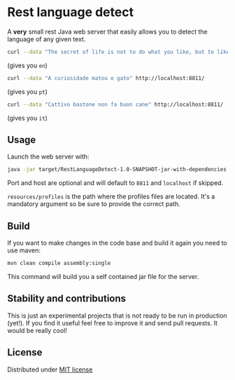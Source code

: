 # Rest language detect

A **very** small rest Java web server that easily allows you to detect the language of any given text.

```bash
curl --data "The secret of life is not to do what you like, but to like what you do" http://localhost:8811/
```
(gives you `en`)

```bash
curl --data "A curiosidade matou o gato" http://localhost:8811/
```
(gives you `pt`)

```bash
curl --data "Cattivo bastone non fa buon cane" http://localhost:8811/
```
(gives you `it`)


## Usage
Launch the web server with:

```bash
java -jar target/RestLanguageDetect-1.0-SNAPSHOT-jar-with-dependencies.jar resources/profiles [port] [host]
```

Port and host are optional and will default to `8811` and `localhost` if skipped.

`resources/profiles` is the path where the profiles files are located. It's a mandatory argument so be sure to provide
the correct path.


## Build
If you want to make changes in the code base and build it again you need to use maven:

```bash
mvn clean compile assembly:single
```

This command will build you a self contained jar file for the server.

## Stability and contributions
This is just an experimental projects that is not ready to be run in production (yet!). If you find it useful feel free
to improve it and send pull requests. It would be really cool!

## License
Distributed under [MIT license](LICENSE)



